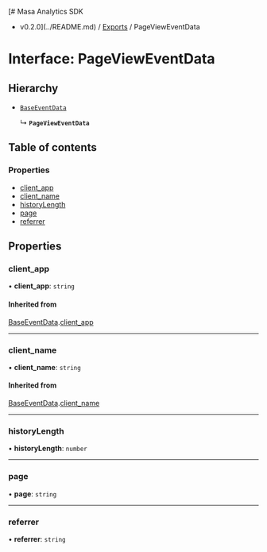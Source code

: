 [# Masa Analytics SDK
 - v0.2.0](../README.md) / [Exports](../modules.md) / PageViewEventData

# Interface: PageViewEventData

## Hierarchy

- [`BaseEventData`](BaseEventData.md)

  ↳ **`PageViewEventData`**

## Table of contents

### Properties

- [client\_app](PageViewEventData.md#client_app)
- [client\_name](PageViewEventData.md#client_name)
- [historyLength](PageViewEventData.md#historylength)
- [page](PageViewEventData.md#page)
- [referrer](PageViewEventData.md#referrer)

## Properties

### client\_app

• **client\_app**: `string`

#### Inherited from

[BaseEventData](BaseEventData.md).[client_app](BaseEventData.md#client_app)

___

### client\_name

• **client\_name**: `string`

#### Inherited from

[BaseEventData](BaseEventData.md).[client_name](BaseEventData.md#client_name)

___

### historyLength

• **historyLength**: `number`

___

### page

• **page**: `string`

___

### referrer

• **referrer**: `string`
